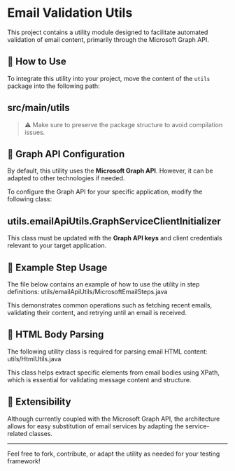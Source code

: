 # Email Validation Utils

This project contains a utility module designed to facilitate automated validation of email content, primarily through the Microsoft Graph API.

## 🧩 How to Use

To integrate this utility into your project, move the content of the `utils` package into the following path:

## src/main/utils
> ⚠️ Make sure to preserve the package structure to avoid compilation issues.

## 🔧 Graph API Configuration

By default, this utility uses the **Microsoft Graph API**. However, it can be adapted to other technologies if needed.

To configure the Graph API for your specific application, modify the following class:

## utils.emailApiUtils.GraphServiceClientInitializer
This class must be updated with the **Graph API keys** and client credentials relevant to your target application.

## 🧪 Example Step Usage

The file below contains an example of how to use the utility in step definitions:
utils/emailApiUtils/MicrosoftEmailSteps.java

This demonstrates common operations such as fetching recent emails, validating their content, and retrying until an email is received.

## 🧰 HTML Body Parsing

The following utility class is required for parsing email HTML content:
utils/HtmlUtils.java


This class helps extract specific elements from email bodies using XPath, which is essential for validating message content and structure.

## 🚀 Extensibility

Although currently coupled with the Microsoft Graph API, the architecture allows for easy substitution of email services by adapting the service-related classes.

---

Feel free to fork, contribute, or adapt the utility as needed for your testing framework!







